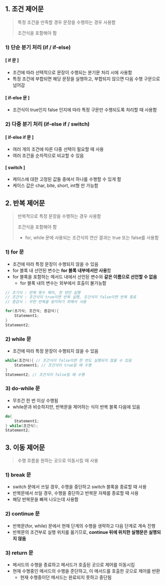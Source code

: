 ## 1. 조건 제어문

> 특정 조건을 만족할 경우 문장을 수행하는 경우 사용함
>
> 조건식을 포함해야 함

### 1) 단순 분기 처리 (if / if-else)

#### [ if 문 ]

- 조건에 따라 선택적으로 문장이 수행되는 분기문 처리 시에 사용함
- 특정 조건에 부합되면 해당 문장을 실행하고, 부합되지 않으면 다음 수행 구문으로 넘어감

#### [ if-else 문 ]

- 조건식이 true인지 false 인지에 따라 특정 구문만 수행되도록 처리할 때 사용함

  

### 2) 다중 분기 처리 (if-else if / switch)

#### [ if-else if 문 ]

- 여러 개의 조건에 따른 다중 선택이 필요할 때 사용
- 여러 조건을 순차적으로 비교할 수 있음

#### [ switch ]

- 케이스에 대한 고정된 값들 중에서 하나를 수행할 수 있게 함
- 케이스 값은 char, bite, short, int형 만 가능함



## 2. 반복 제어문

> 반복적으로 특정 문장을 수행하는 경우 사용함
>
> 조건식을 포함해야 함
>
> - for, while 문에 사용되는 조건식의 연산 결과는 true 또는 false를 사용함

### 1) for 문

- 조건에 따라 특정 문장이 수행되지 않을 수 있음
- for 블록 내 선언된 변수는 **for 블록 내부에서만 사용**함
- for 블록을 포함하는 메서드 내에서 선언된 변수와 **같은 이름으로 선언할 수 없음**
  - for 블록 내의 변수는 외부에서 호출이 불가능함

```java
// 초기식 : 반복 횟수 제어, 한 번만 실행
// 조건식 : 조건식이 true이면 반복 실행, 조건식이 false이면 반복 종료
// 증감식 : 무한 반복을 방지하기 위해서 사용

for(초기식; 조건식; 증감식){
    Statement1;
}
Statement2;
```



### 2) while 문

- 조건에 따라 특정 문장이 수행되지 않을 수 있음

```java
while(조건식){ // 조건식이 false이면 한 번도 실행되지 않을 수 있음
    Statement1; // 조건식이 true일 때 수행
}
Statement2; // 조건식이 false일 때 수행
```



### 3) do-while 문

- 무조건 한 번 이상 수행됨
- while문과 비슷하지만, 반복문을 제어하는 식이 반복 블록 다음에 있음

```java
do{
    Statement1;
} while(조건식);
Statement2;
```



## 3. 이동 제어문

> 수행 흐름을 원하는 곳으로 이동시킬 때 사용

### 1) break 문

- switch 문에서 쓰일 경우, 수행을 중단하고 switch 블록을 종료할 때 사용
- 반복문에서 쓰일 경우, 수행을 중단하고 반복문 자체를 종료할 때 사용
- 해당 반복문을 빠져 나오는데 사용함

### 2) continue 문

- 반복문(for, while) 문에서 현재 단계의 수행을 생략하고 다음 단계로 계속 진행
- 반복문의 조건부로 실행 위치를 옮기므로, **continue 뒤에 위치한 실행문은 실행되지 않음**

### 3) return 문

- 메서드의 수행을 종료하고 메서드가 호출된 곳으로 제어를 이동시킴
- 현재 수행중인 메서드의 수행을 준단하고, 이 메서드를 호출한 곳으로 제어를 반환
  - 현재 수행중이던 메서드는 완료되지 못하고 중단됨